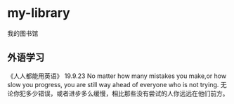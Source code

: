 # my-library
我的图书馆

## 外语学习
《人人都能用英语》
19.9.23 
No matter how many mistakes you make,or how slow you progress, you are still way ahead of everyone who is not trying. 
无论你犯多少错误，或者进步多么缓慢，相比那些没有尝试的人你远远在他们前方。
